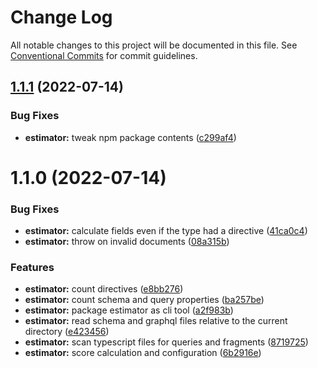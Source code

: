 # Change Log

All notable changes to this project will be documented in this file.
See [Conventional Commits](https://conventionalcommits.org) for commit guidelines.

## [1.1.1](https://github.com/AmazeeLabs/silverback-mono/compare/@amazeelabs/estimator@1.1.0...@amazeelabs/estimator@1.1.1) (2022-07-14)


### Bug Fixes

* **estimator:** tweak npm package contents ([c299af4](https://github.com/AmazeeLabs/silverback-mono/commit/c299af40c81f8340e6e7d68d06e12f8f0ebeb332))





# 1.1.0 (2022-07-14)


### Bug Fixes

* **estimator:** calculate fields even if the type had a directive ([41ca0c4](https://github.com/AmazeeLabs/silverback-mono/commit/41ca0c4f3592f29232b0d25036a2217c99739c51))
* **estimator:** throw on invalid documents ([08a315b](https://github.com/AmazeeLabs/silverback-mono/commit/08a315b23cc29aef295147d4a46f068b59761372))


### Features

* **estimator:** count directives ([e8bb276](https://github.com/AmazeeLabs/silverback-mono/commit/e8bb2760cad980a1aca4993989c9dbb57617a05b))
* **estimator:** count schema and query properties ([ba257be](https://github.com/AmazeeLabs/silverback-mono/commit/ba257bebc680b9bfb084905d1927e881c1497932))
* **estimator:** package estimator as cli tool ([a2f983b](https://github.com/AmazeeLabs/silverback-mono/commit/a2f983b316e6561ce8636147f101a1f739d853cd))
* **estimator:** read schema and graphql files relative to the current directory ([e423456](https://github.com/AmazeeLabs/silverback-mono/commit/e42345630b4f5c0dc9788f85ad263403d5dc13ec))
* **estimator:** scan typescript files for queries and fragments ([8719725](https://github.com/AmazeeLabs/silverback-mono/commit/871972526f9e5038b6d7e0a910d4ee6ec1766b33))
* **estimator:** score calculation and configuration ([6b2916e](https://github.com/AmazeeLabs/silverback-mono/commit/6b2916e0e5ca41fe003bc570716934c38c3786fc))
